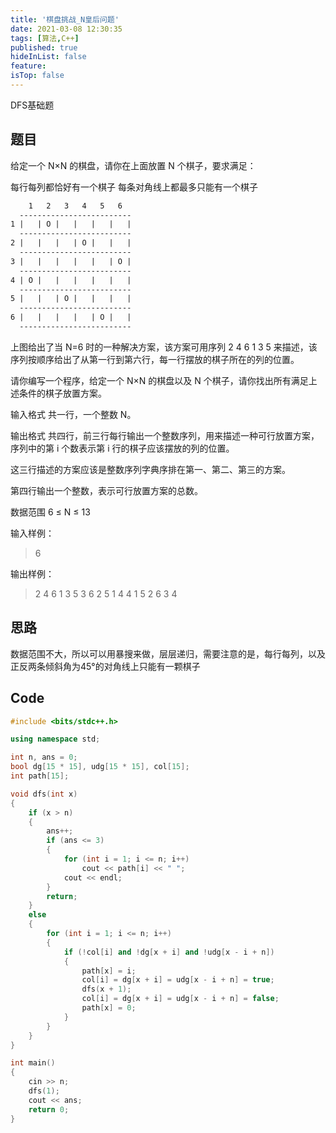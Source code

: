 ```yaml
---
title: '棋盘挑战_N皇后问题'
date: 2021-03-08 12:30:35
tags: [算法,C++]
published: true
hideInList: false
feature: 
isTop: false
---
```


DFS基础题

<!--more-->

## 题目

给定一个 N×N 的棋盘，请你在上面放置 N 个棋子，要求满足：

每行每列都恰好有一个棋子
每条对角线上都最多只能有一个棋子

```txt
    1   2   3   4   5   6
  -------------------------
1 |   | O |   |   |   |   |
  -------------------------
2 |   |   |   | O |   |   |
  -------------------------
3 |   |   |   |   |   | O |
  -------------------------
4 | O |   |   |   |   |   |
  -------------------------
5 |   |   | O |   |   |   |
  -------------------------
6 |   |   |   |   | O |   |
  -------------------------
  ```

上图给出了当 N=6 时的一种解决方案，该方案可用序列 2 4 6 1 3 5 来描述，该序列按顺序给出了从第一行到第六行，每一行摆放的棋子所在的列的位置。

请你编写一个程序，给定一个 N×N 的棋盘以及 N 个棋子，请你找出所有满足上述条件的棋子放置方案。

输入格式
共一行，一个整数 N。

输出格式
共四行，前三行每行输出一个整数序列，用来描述一种可行放置方案，序列中的第 i 个数表示第 i 行的棋子应该摆放的列的位置。

这三行描述的方案应该是整数序列字典序排在第一、第二、第三的方案。

第四行输出一个整数，表示可行放置方案的总数。

数据范围
6 ≤ N ≤ 13

输入样例：
>6

输出样例：
>2 4 6 1 3 5
3 6 2 5 1 4
4 1 5 2 6 3
4

## 思路

数据范围不大，所以可以用暴搜来做，层层递归，需要注意的是，每行每列，以及正反两条倾斜角为45°的对角线上只能有一颗棋子

## Code

```cpp
#include <bits/stdc++.h>

using namespace std;

int n, ans = 0;
bool dg[15 * 15], udg[15 * 15], col[15];
int path[15];

void dfs(int x)
{
    if (x > n)
    {
        ans++;
        if (ans <= 3)
        {
            for (int i = 1; i <= n; i++)
                cout << path[i] << " ";
            cout << endl;
        }
        return;
    }
    else
    {
        for (int i = 1; i <= n; i++)
        {
            if (!col[i] and !dg[x + i] and !udg[x - i + n])
            {
                path[x] = i;
                col[i] = dg[x + i] = udg[x - i + n] = true;
                dfs(x + 1);
                col[i] = dg[x + i] = udg[x - i + n] = false;
                path[x] = 0;
            }
        }
    }
}

int main()
{
    cin >> n;
    dfs(1);
    cout << ans;
    return 0;
}
```